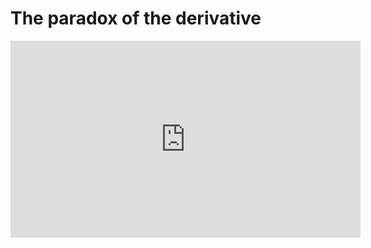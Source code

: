 # The paradox of the derivative

<iframe width="560" height="315" src="https://www.youtube.com/embed/9vKqVkMQHKk" frameborder="0" allow="accelerometer; autoplay; clipboard-write; encrypted-media; gyroscope; picture-in-picture" allowfullscreen></iframe>

